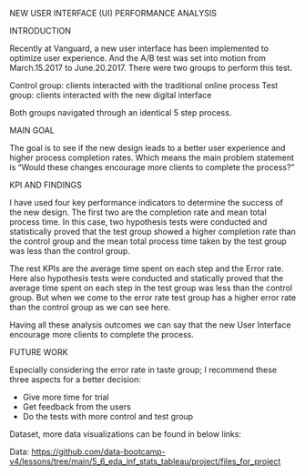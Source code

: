 NEW USER INTERFACE (UI) PERFORMANCE ANALYSIS

INTRODUCTION

Recently at Vanguard, a new user interface has been implemented to optimize user experience. And the A/B test was set into motion from March.15.2017 to June.20.2017. There were two groups to perform this test.

Control group: clients interacted with the traditional online process
Test group: clients interacted with the new digital interface

Both groups navigated through an identical 5 step process.

MAIN GOAL

The goal is to see if the new design leads to a better user experience and higher process completion rates. Which means the main problem statement is “Would these changes encourage more clients to complete the process?” 

KPI AND FINDINGS

I have used four key performance indicators to determine the success of the new design. The first two are the completion rate and mean total process time. In this case, two hypothesis tests were conducted and statistically proved that the test group showed a higher completion rate than the control group and the mean total process time taken by the test group was less than the control group. 

The rest KPIs are the average time spent on each step and the Error rate. Here also hypothesis tests were conducted and statically proved that the average time spent on each step in the test group was less than the control group. But when we come to the error rate test group has a higher error rate than the control group as we can see here.

Having all these analysis outcomes we can say that the new User Interface encourage more clients to complete the process.

FUTURE WORK

Especially considering the error rate in taste group; I recommend these three aspects for a better decision:

* Give more time for trial
* Get feedback from the users
* Do the tests with more control and test group 

Dataset, more data visualizations can be found in below links:

Data: https://github.com/data-bootcamp-v4/lessons/tree/main/5_6_eda_inf_stats_tableau/project/files_for_project


